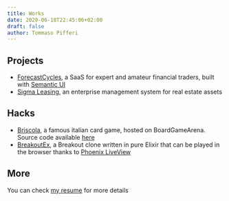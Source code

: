 ```yaml
---
title: Works
date: 2020-06-18T22:45:06+02:00
draft: false
author: Tommaso Pifferi
---
```


## Projects

- [ForecastCycles](https://forecastcycles.com), a SaaS for expert and amateur financial traders, built with [Semantic UI](https://react.semantic-ui.com/)
- [Sigma Leasing](https://sigma.logibrick.com/), an enterprise management system for real estate assets

## Hacks

- [Briscola](https://en.boardgamearena.com/#!gamepanel?game=briscola), a famous italian card game, hosted on BoardGameArena. Source code available [here](https://github.com/neslinesli93/briscola-bga)
- [BreakoutEx](https://breakoutex.tommasopifferi.com), a Breakout clone written in pure Elixir that can be played in the browser thanks to [Phoenix LiveView](https://github.com/phoenixframework/phoenix_live_view)

## More

You can check [my resume](</Tommaso Pifferi CV.pdf>) for more details
